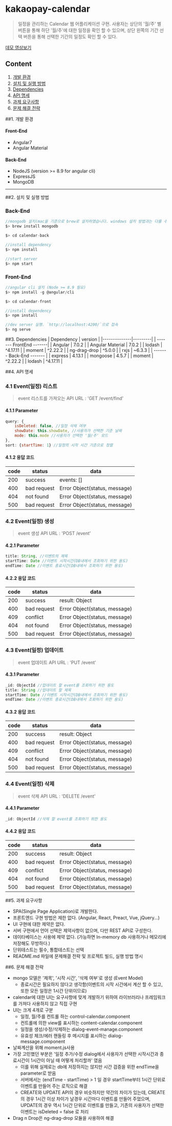 # kakaopay-calendar
> 일정을 관리하는 Calendar 웹 어플리케이션 구현. 사용자는 상단의 '월/주' 별 버튼을 통해 하단 '월/주'에 대한 일정을 확인 할 수 있으며, 상단 왼쪽의 기간 선택 버튼을 통해 선택한 기간의 일정도 확인 할 수 있다.

[데모 영상보기](https://www.naver.com)
## Content
1. [개발 환경](#1.-개발-환경)
2. [설치 및 실행 방법](#2.-설치-및-실행-방법)
3. [Dependencies](#3.-Dependencies)
4. [API 명세](#4.-API-명세)
5. [과제 요구사항](#5.-과제-요구사항)
6. [문제 해결 전략](#6.-문제-해결-전략)

##1. 개발 환경

#### Front-End
* Angular7
* Angular Material

#### Back-End
* NodeJS (version >= 8.9 for angular cli)
* ExpressJS
* MongoDB
--- 
##2. 설치 및 실행 방법

### Back-End 
~~~javascript
//mongodb 설치(mac을 기준으로 brew로 설치하였습니다. windows 설치 방법과는 다를 수 있음)
$> brew install mongodb

$> cd calendar-back

//install dependency
$> npm install

//start server
$> npm start
~~~
### Front-End
~~~javascript
//angular cli 설치 (Node >= 8.9 필요)
$> npm install -g @angular/cli

$> cd calendar-front

//install dependency
$> npm install

//dev server 실행. `http://localhost:4200/`으로 접속
$> ng serve
~~~

##3. Dependencies
|  Dependency  | version |
|--------------|---------|
| ------- FrontEnd -------|
| Angular    |   7.0.2   |
| Angular Material  | 7.0.2  |
| lodash  | ^4.17.11  |
| moment  | ^2.22.2   |
| ng-drag-drop  |  ^5.0.0 |
| rxjs  |  ~6.3.3 |
| ------- Back-End ------- |
| express  | 4.13.1  |
| mongoose | 4.5.7 |
| moment   | ^2.22.2 |
| lodash   | ^4.17.11 |

##4. API 명세
### 4.1 Event(일정) 리스트
> event 리스트를 가져오는 API
> URL : 'GET /event/find'

#### 4.1.1 Parameter
~~~javascript
query: {
    isDeleted: false, //일정 삭제 여부
    showDate: this.showDate, //사용자가 선택한 기준 날짜
    mode: this.mode //사용자가 선택한 '월/주' 모드
},
sort: {startTime: 1} //일정의 시작 시간 기준으로 정렬
~~~
#### 4.1.2 응답 코드
|  code | status | data      |
|-------|-------|---------   |
|  200  | success | events: []| 
|  400  | bad request | Error Object(status, message) |
|  404  | not found | Error Object(status, message) |
|  500  | bad request | Error Object(status, message) |

### 4.2 Event(일정) 생성
> event 생성 API
> URL : 'POST /event'

#### 4.2.1 Parameter
~~~javascript
title: String, //이벤트의 제목
startTime: Date //이벤트 시작시간(DB내에서 조회하기 위한 용도)
endTime: Date //이벤트 종료시간(DB내에서 조회하기 위한 용도)
~~~
#### 4.2.2 응답 코드
|  code | status | data      |
|-------|-------|---------   |
|  200  | success | result: Object| 
|  400  | bad request | Error Object(status, message) |
|  409  | conflict | Error Object(status, message) |
|  404  | not found | Error Object(status, message) |
|  500  | bad request | Error Object(status, message) |

### 4.3 Event(일정) 업데이트
> event 업데이트 API
> URL : 'PUT /event'

#### 4.3.1 Parameter
~~~javascript
_id: ObjectId //업데이트 할 event를 조회하기 위한 용도
title: String //업데이트 할 제목
startTime: Date //이벤트 시작시간(DB내에서 조회하기 위한 용도)
endTime: Date //이벤트 종료시간(DB내에서 조회하기 위한 용도)
~~~

#### 4.3.2 응답 코드
|  code | status | data      |
|-------|-------|---------   |
|  200  | success | result: Object | 
|  400  | bad request | Error Object(status, message) |
|  409  | conflict | Error Object(status, message) |
|  404  | not found | Error Object(status, message) |
|  500  | bad request | Error Object(status, message) |

### 4.4 Event(일정) 삭제
> event 삭제 API
> URL : 'DELETE /event'

#### 4.4.1 Parameter
~~~javascript
_id: ObjectId //삭제 할 event를 조회하기 위한 용도
~~~
#### 4.4.2 응답 코드
|  code | status | data      |
|-------|-------|---------   |
|  200  | success | result: Object | 
|  400  | bad request | Error Object(status, message) |
|  409  | conflict | Error Object(status, message) |
|  404  | not found | Error Object(status, message) |
|  500  | bad request | Error Object(status, message) |

##5. 과제 요구사항
- SPA(Single Page Application)로 개발한다.
- 프론트엔드 구현 방법은 제한 없다. (Angular, React, Preact, Vue, jQuery...)
- UI 구현에 대한 제약은 없다.
- 서버 구현에서 언어 선택은 제약사항이 없으며, 다만 REST API로 구성한다.
- 데이타베이스는 사용에 제약 없다. (가능하면 In-memory db 사용하거나 메모리에 저장해도 무방하다.)
- 단위테스트는 필수, 통합테스트는 선택
- README.md 파일에 문제해결 전략 및 프로젝트 빌드, 실행 방법 명시

##6. 문제 해결 전략
* mongo 모델은 '제목', '시작 시간', '삭제 여부'로 생성 (Event Model)
    * 종료시간은 필요하지 않다고 생각함(이벤트의 시작 시간에서 계산 할 수 있고, 또한 모든 일정은 1시간 단위이므로)
* calendar에 대한 UI는 요구사항에 맞게 개발하기 위하여 라이브러리나 프레임워크를 가져다 사용하지 않고 직접 구현
* UI는 크게 4개로 구분
    * 일정, 월/주를 컨트롤 하는 control-calendar.component
    * 컨트롤에 의한 view를 표시하는 content-calendar.component
    * 일정을 생성/수정/삭제하는 dialog-event-manage.component
    * 유효성 체크/에러 핸들링 후 메시지를 표시하는 dialog-message.component
* 날짜계산을 위해 moment.js사용
* 가장 고민했던 부분은 '일정 추가/수정 dialog에서 사용자가 선택한 시작시간과 종료시간이 1시간이 아닐 때 어떻게 처리할까' 였음
    * 이를 위해 실제로는 db에 저장하지는 않지만 시간 검증을 위한 endTime을 parameter로 받음
    * 서버에서는 (endTime - startTime) > 1 일 경우 startTime부터 1시간 단위로 이벤트를 만들어 주는 로직으로 해결
    * CREATE와 UPDATE API의 경우 비슷하지만 약간의 차이가 있는데, CREATE의 경우 1시간 이상 차이가 날경우 시간마다 이벤트를 만들어 주었으며, UPDATE의 경우 역시 1시간 단위로 이벤트를 만들고, 기존의 사용자가 선택한 이벤트는 isDeleted = false 로 처리
* Drag n Drop은 ng-drag-drop 모듈을 사용하여 해결
